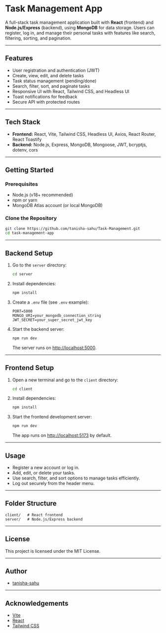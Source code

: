 # Task Management App

A full-stack task management application built with **React** (frontend) and **Node.js/Express** (backend), using **MongoDB** for data storage. Users can register, log in, and manage their personal tasks with features like search, filtering, sorting, and pagination.

---

## Features

- User registration and authentication (JWT)
- Create, view, edit, and delete tasks
- Task status management (pending/done)
- Search, filter, sort, and paginate tasks
- Responsive UI with React, Tailwind CSS, and Headless UI
- Toast notifications for feedback
- Secure API with protected routes

---

## Tech Stack

- **Frontend:** React, Vite, Tailwind CSS, Headless UI, Axios, React Router, React Toastify
- **Backend:** Node.js, Express, MongoDB, Mongoose, JWT, bcryptjs, dotenv, cors

---

## Getting Started

### Prerequisites

- Node.js (v18+ recommended)
- npm or yarn
- MongoDB Atlas account (or local MongoDB)

### Clone the Repository

```sh
git clone https://github.com/tanisha-sahu/Task-Management.git
cd task-management-app
```

---

## Backend Setup

1. Go to the `server` directory:

    ```sh
    cd server
    ```

2. Install dependencies:

    ```sh
    npm install
    ```

3. Create a `.env` file (see `.env` example):

    ```
    PORT=5000
    MONGO_URI=your_mongodb_connection_string
    JWT_SECRET=your_super_secret_jwt_key
    ```

4. Start the backend server:

    ```sh
    npm run dev
    ```

    The server runs on [http://localhost:5000](http://localhost:5000).

---

## Frontend Setup

1. Open a new terminal and go to the `client` directory:

    ```sh
    cd client
    ```

2. Install dependencies:

    ```sh
    npm install
    ```

3. Start the frontend development server:

    ```sh
    npm run dev
    ```

    The app runs on [http://localhost:5173](http://localhost:5173) by default.

---

## Usage

- Register a new account or log in.
- Add, edit, or delete your tasks.
- Use search, filter, and sort options to manage tasks efficiently.
- Log out securely from the header menu.

---

## Folder Structure

```
client/   # React frontend
server/   # Node.js/Express backend
```

---

## License

This project is licensed under the MIT License.

---

## Author

- [tanisha-sahu](https://github.com/tanisha-sahu)

---

## Acknowledgements

- [Vite](https://vitejs.dev/)
- [React](https://react.dev/)
- [Tailwind CSS](https://tailwindcss.com/)